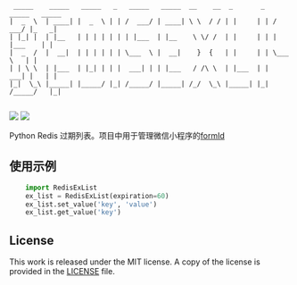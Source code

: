
```
 _____    _____   _____   _   _____   _____  __    __  _       _   _____   _____  
|  _  \  | ____| |  _  \ | | /  ___/ | ____| \ \  / / | |     | | /  ___/ |_   _| 
| |_| |  | |__   | | | | | | | |___  | |__    \ \/ /  | |     | | | |___    | |   
|  _  /  |  __|  | | | | | | \___  \ |  __|    }  {   | |     | | \___  \   | |   
| | \ \  | |___  | |_| | | |  ___| | | |___   / /\ \  | |___  | |  ___| |   | |   
|_|  \_\ |_____| |_____/ |_| /_____/ |_____| /_/  \_\ |_____| |_| /_____/   |_|                                                                                    
                                                                                                                                                                                   
```

![](https://img.shields.io/badge/language-python-orange.svg)
![](https://img.shields.io/cocoapods/l/Alamofire.svg?style=flat)  

Python Redis 过期列表。项目中用于管理微信小程序的[formId](https://developers.weixin.qq.com/miniprogram/dev/framework/open-ability/template-message.html)

## 使用示例

```python
    import RedisExList
    ex_list = RedisExList(expiration=60)
    ex_list.set_value('key', 'value')
    ex_list.get_value('key')
```


## License

This work is released under the MIT license. A copy of the license is provided in the [LICENSE](./LICENSE) file.


